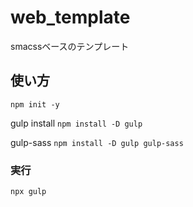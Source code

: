 # web_template
smacssベースのテンプレート

## 使い方
`npm init -y`

gulp install
`npm install -D gulp`

gulp-sass
`npm install -D gulp gulp-sass`

### 実行
`npx gulp`
